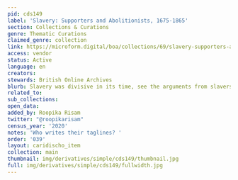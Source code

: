 ```yaml
---
pid: cds149
label: 'Slavery: Supporters and Abolitionists, 1675-1865'
section: Collections & Curations
genre: Thematic Curations
claimed_genre: collection
link: https://microform.digital/boa/collections/69/slavery-supporters-and-abolitionists-1675-1865
access: vendor
status: Active
language: en
creators:
stewards: British Online Archives
blurb: Slavery was divisive in its time, see the arguments from slavers and protestors
related_to:
sub_collections:
open_data:
added_by: Roopika Risam
twitter: "@roopikarisam"
census_year: '2020'
notes: 'Who writes their taglines? '
order: '039'
layout: caridischo_item
collection: main
thumbnail: img/derivatives/simple/cds149/thumbnail.jpg
full: img/derivatives/simple/cds149/fullwidth.jpg
---
```

